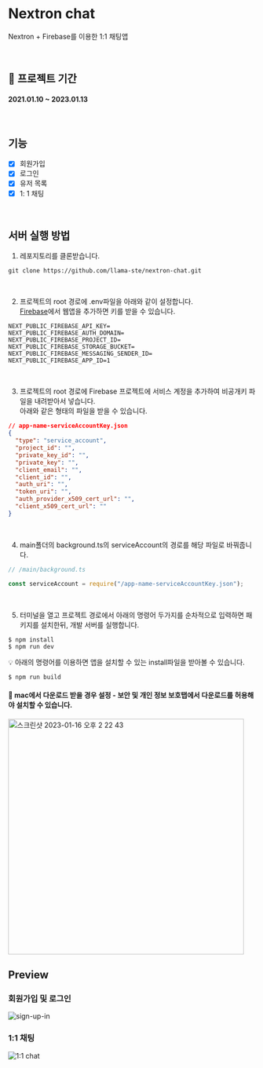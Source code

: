 # Nextron chat
Nextron + Firebase를 이용한 1:1 채팅앱

<br/>

## 📆 프로젝트 기간
#### 2021.01.10 ~ 2023.01.13

<br/>

## 기능
- [x]  회원가입
- [x]  로그인
- [x]  유저 목록
- [x]  1: 1 채팅

<br/>

## 서버 실행 방법
1. 레포지토리를 클론받습니다.
```
git clone https://github.com/llama-ste/nextron-chat.git
```

<br/>

2. 프로젝트의 root 경로에 .env파일을 아래와 같이 설정합니다.<br/> 
[Firebase](https://firebase.google.com/?hl=ko)에서 웹앱을 추가하면 키를 받을 수 있습니다.
```
NEXT_PUBLIC_FIREBASE_API_KEY=
NEXT_PUBLIC_FIREBASE_AUTH_DOMAIN=
NEXT_PUBLIC_FIREBASE_PROJECT_ID=
NEXT_PUBLIC_FIREBASE_STORAGE_BUCKET=
NEXT_PUBLIC_FIREBASE_MESSAGING_SENDER_ID=
NEXT_PUBLIC_FIREBASE_APP_ID=1
```

<br/>

3. 프로젝트의 root 경로에 Firebase 프로젝트에 서비스 계정을 추가하여 비공개키 파일을 내려받아서 넣습니다.<br/>
아래와 같은 형태의 파일을 받을 수 있습니다.
```json
// app-name-serviceAccountKey.json
{
  "type": "service_account",
  "project_id": "",
  "private_key_id": "",
  "private_key": "",
  "client_email": "",
  "client_id": "",
  "auth_uri": "",
  "token_uri": "",
  "auth_provider_x509_cert_url": "",
  "client_x509_cert_url": ""
}
```

<br/>

4. main폴더의 background.ts의 serviceAccount의 경로를 해당 파일로 바꿔줍니다.
```javascript
// /main/background.ts

const serviceAccount = require("/app-name-serviceAccountKey.json");
```

<br/>

5. 터미널을 열고 프로젝트 경로에서 아래의 명령어 두가지를 순차적으로 입력하면 패키지를 설치한뒤, 개발 서버를 실행합니다.
```
$ npm install 
$ npm run dev
```
💡 아래의 명령어를 이용하면 앱을 설치할 수 있는 install파일을 받아볼 수 있습니다.
```
$ npm run build
```
#### 📌 mac에서 다운로드 받을 경우 설정 - 보안 및 개인 정보 보호탭에서 다운로드를 허용해야 설치할 수 있습니다.
<img width="480" alt="스크린샷 2023-01-16 오후 2 22 43" src="https://user-images.githubusercontent.com/90495580/212604700-c8a5bc91-f0f7-4431-b0e2-f4a7e08042b6.png">


<br/>

## Preview
### 회원가입 및 로그인
![sign-up-in](https://user-images.githubusercontent.com/90495580/212615156-e73656fd-3974-4ff1-849d-9ac3e6014ca0.gif)

### 1:1 채팅
![1:1 chat](https://user-images.githubusercontent.com/90495580/212614178-d9538309-1a21-4044-8d14-56dda423bd32.gif)
